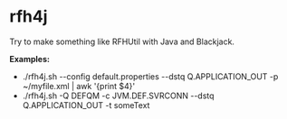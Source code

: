 rfh4j
=====
Try to make something like RFHUtil with Java and Blackjack.

__Examples:__

* ./rfh4j.sh --config default.properties --dstq Q.APPLICATION_OUT -p ~/myfile.xml | awk '{print $4}'
* ./rfh4j.sh -Q DEFQM -c JVM.DEF.SVRCONN --dstq Q.APPLICATION_OUT -t someText
